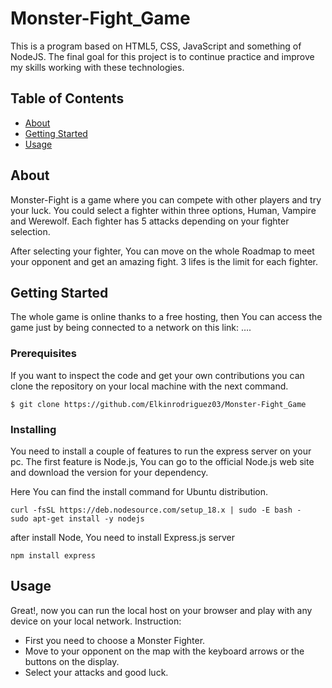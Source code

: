 # Monster-Fight_Game

This is a program based on HTML5, CSS, JavaScript and something of NodeJS. The final goal for this project is to continue practice and improve my skills working with these technologies.

## Table of Contents
- [About](#about)
- [Getting Started](#getting_started)
- [Usage](#usage)

## About <a name = "about"></a>
Monster-Fight is a game where you can compete with other players and try your luck. You could select a fighter within three options, Human, Vampire and Werewolf. Each fighter has 5 attacks depending on your fighter selection.

After selecting your fighter, You can move on the whole Roadmap to meet your opponent and get an amazing fight. 3 lifes is the limit for each fighter.

## Getting Started <a name = "getting_started"></a>
The whole game is online thanks to a free hosting, then You can access the game just by being connected to a network on this link: ….

### Prerequisites 
If you want to inspect the code and get your own contributions you can clone the repository on your local machine with the next command.

```
$ git clone https://github.com/Elkinrodriguez03/Monster-Fight_Game
```

### Installing
You need to install a couple of features to run the express server on your pc. The first feature is Node.js, You can go to the official Node.js web site and download the version for your dependency. 

Here You can find the install command for Ubuntu distribution. 

```
curl -fsSL https://deb.nodesource.com/setup_18.x | sudo -E bash -
sudo apt-get install -y nodejs

```
after install Node, You need to install Express.js server

```
npm install express
```

## Usage <a name="usage"></a>
Great!, now you can run the local host on your browser and play with any device on your local network.
Instruction:
- First you need to choose a Monster Fighter.
- Move to your opponent on the map with the keyboard arrows or the buttons on the display.
- Select your attacks and good luck.

